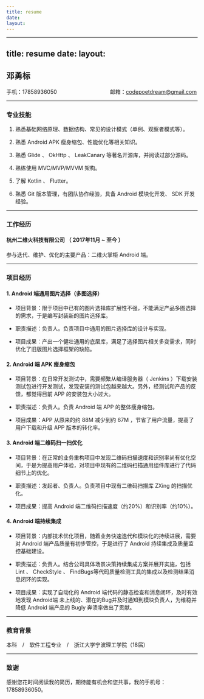 ```yaml
---
title: resume
date:
layout:
---
```


---
title: resume
date:
layout:
---

## 邓勇标

手机：17858936050　　　　　　　　　　邮箱：codepoetdream@gmail.com

---

### 专业技能

1. 熟悉基础网络原理、数据结构、常见的设计模式（单例、观察者模式等）。

2. 熟悉 Android APK 瘦身缩包、性能优化等相关知识。

3. 熟悉 Glide 、 OkHttp 、 LeakCanary 等著名开源库，并阅读过部分源码。

4. 熟练使用 MVC/MVP/MVVM 架构。

5. 了解 Kotlin 、 Flutter。

6. 熟悉 Git 版本管理，有团队协作经验，具备 Android 模块化开发、 SDK 开发经验。

---

### 工作经历

#### 杭州二维火科技有限公司 （ 2017年11月 ~ 至今 ）

参与迭代、维护、优化的主要产品：二维火掌柜 Android 端。

---

### 项目经历

#### 1. Android 端通用图片选择（多图选择）

- 项目背景：限于项目中已有的图片选择库扩展性不强，不能满足产品多图选择的需求，于是编写封装新的图片选择库。

- 职责描述：负责人。负责项目中通用的图片选择库的设计与实现。

- 项目成果：产出一个健壮通用的底层库，满足了选择图片相关多变需求，同时优化了旧版图片选择框架的缺陷。

#### 2. Android 端 APK 瘦身缩包

- 项目背景：在日常开发测试中，需要频繁从编译服务器（ Jenkins ）下载安装测试包进行开发测试，发现安装的测试包越来越大。另外，经测试和产品的反馈，都觉得目前 APP 的安装包大小过大。

- 职责描述：负责人。负责 Android 端 APP 的整体瘦身缩包。

- 项目成果：APP 从原来的约 88M 减少到约 67M ，节省了用户流量，提高了用户下载和升级 APP 版本的转化率。

#### 3. Android 端二维码扫一扫优化

- 项目背景：在正常的业务重构项目中发现二维码扫描速度和识别率尚有优化空间，于是为提高用户体验，对项目中现有的二维码扫描通用组件库进行了代码细节上的优化。

- 职责描述：发起者、负责人。负责项目中现有二维码扫描库 ZXing 的扫描优化。

- 项目成果：提高 Android 端二维码扫描速度（约20%）和识别率（约10%）。

#### 4. Android 端持续集成

- 项目背景：内部技术优化项目，随着业务快速迭代和模块化的持续进展，需要对 Android 端产品质量有初步管控，于是进行了 Android 持续集成及质量监控基础建设。

- 职责描述：负责人。结合公司具体场景决策持续集成方案并展开实施，包括 Lint 、 CheckStyle 、 FindBugs等代码质量检测工具的集成以及检测结果消息闭环的实现。

- 项目成果：实现了自动化的 Android 端代码的静态检查和消息闭环，及时有效地发现 Android端 未上线的、潜在的Bug并及时通知到模块负责人，为维稳并降低 Android 端产品的 Bugly 奔溃率做出了贡献。

---

### 教育背景

本科　/　软件工程专业　/　浙江大学宁波理工学院（18届）

---

### 致谢

感谢您花时间阅读我的简历，期待能有机会和您共事，我的手机号：17858936050。
